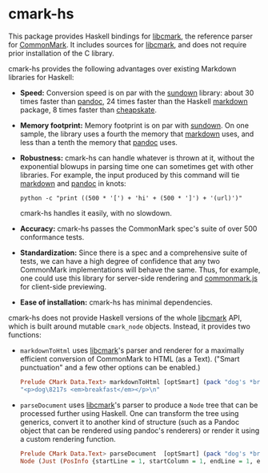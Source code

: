 cmark-hs
========

This package provides Haskell bindings for [libcmark], the reference
parser for [CommonMark].  It includes sources for [libcmark], and
does not require prior installation of the C library.

cmark-hs provides the following advantages over existing Markdown
libraries for Haskell:

  - **Speed:**  Conversion speed is on par with the [sundown] library:
    about 30 times faster than [pandoc], 24 times
    faster than the Haskell [markdown] package, 8 times faster than
    [cheapskate].

  - **Memory footprint:**  Memory footprint is on par with [sundown].
    On one sample, the library uses a fourth the memory that [markdown]
    uses, and less than a tenth the memory that [pandoc] uses.

  - **Robustness:**  cmark-hs can handle whatever is thrown at it,
    without the exponential blowups in parsing time one can sometimes
    get with other libraries.  For example, the input produced by
    this command will tie [markdown] and [pandoc] in knots:

        python -c "print ((500 * '[') + 'hi' + (500 * ']') + '(url)')"

    cmark-hs handles it easily, with no slowdown.

  - **Accuracy:**  cmark-hs passes the CommonMark spec's suite of over
    500 conformance tests.

  - **Standardization:**  Since there is a spec and a comprehensive suite
    of tests, we can have a high degree of confidence that any two
    CommonMark implementations will behave the same.  Thus, for
    example, one could use this library for server-side rendering
    and [commonmark.js] for client-side previewing.

  - **Ease of installation:** cmark-hs has minimal dependencies.

cmark-hs does not provide Haskell versions of the whole [libcmark]
API, which is built around mutable `cmark_node` objects.  Instead, it
provides two functions:

  - `markdownToHtml` uses [libcmark]'s parser and renderer for a
    maximally efficient conversion of CommonMark to HTML (as a Text).
    ("Smart punctuation" and a few other options can be enabled.)

    ``` haskell
    Prelude CMark Data.Text> markdownToHtml [optSmart] (pack "dog's *breakfast*")
    "<p>dog\8217s <em>breakfast</em></p>\n"
    ```

  - `parseDocument` uses [libcmark]'s parser to produce a `Node` tree
    that can be processed further using Haskell.  One can transform
    the tree using generics, convert it to another kind of
    structure (such as a Pandoc object that can be rendered using
    pandoc's renderers) or render it using a custom rendering
    function.

    ``` haskell
    Prelude CMark Data.Text> parseDocument  [optSmart] (pack "dog's *breakfast*")
    Node (Just (PosInfo {startLine = 1, startColumn = 1, endLine = 1, endColumn = 17})) DOCUMENT [Node (Just (PosInfo {startLine = 1, startColumn = 1, endLine = 1, endColumn = 17})) PARAGRAPH [Node Nothing (TEXT "dog") [],Node Nothing (TEXT "\8217") [],Node Nothing (TEXT "s ") [],Node Nothing EMPH [Node Nothing (TEXT "breakfast") []]]]
    ```

[CommonMark]: http://commonmark.org
[libcmark]: http://github.com/jgm/cmark
[benchmarks]: https://github.com/jgm/cmark/blob/master/benchmarks.md
[cheapskate]: https://hackage.haskell.org/package/cheapskate
[pandoc]: https://hackage.haskell.org/package/pandoc
[sundown]: https://hackage.haskell.org/package/sundown
[markdown]: https://hackage.haskell.org/package/markdown
[commonmark.js]: http://github.com/jgm/commonmark.js
